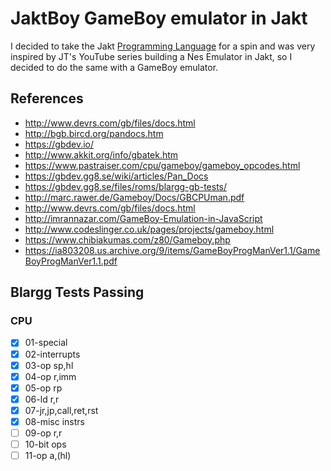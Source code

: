 # JaktBoy GameBoy emulator in Jakt
I decided to take the Jakt [Programming Language](https://github.com/SerenityOS/jakt) for a spin and was very inspired by JT's YouTube series building a Nes Emulator in Jakt, so I decided to do the same with a GameBoy emulator.

## References
- http://www.devrs.com/gb/files/docs.html
- http://bgb.bircd.org/pandocs.htm
- https://gbdev.io/
- http://www.akkit.org/info/gbatek.htm
- https://www.pastraiser.com/cpu/gameboy/gameboy_opcodes.html
- https://gbdev.gg8.se/wiki/articles/Pan_Docs
- https://gbdev.gg8.se/files/roms/blargg-gb-tests/
- http://marc.rawer.de/Gameboy/Docs/GBCPUman.pdf
- http://www.devrs.com/gb/files/docs.html
- http://imrannazar.com/GameBoy-Emulation-in-JavaScript
- http://www.codeslinger.co.uk/pages/projects/gameboy.html
- https://www.chibiakumas.com/z80/Gameboy.php
- https://ia803208.us.archive.org/9/items/GameBoyProgManVer1.1/GameBoyProgManVer1.1.pdf


## Blargg Tests Passing

### CPU
- [x] 01-special
- [x] 02-interrupts
- [x] 03-op sp,hl
- [x] 04-op r,imm
- [x] 05-op rp
- [x] 06-ld r,r
- [x] 07-jr,jp,call,ret,rst
- [x] 08-misc instrs
- [ ] 09-op r,r
- [ ] 10-bit ops
- [ ] 11-op a,(hl)
